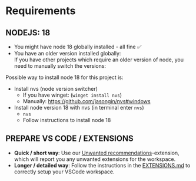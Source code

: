 # Requirements

## NODEJS: 18

* You might have node 18 globally installed - all fine ✅
* You have an older version installed globally:  
  If you have other projects which require an older version of node, you need to manually switch the versions:

Possible way to install node 18 for this project is:

* Install nvs (node version switcher)
  * If you have winget: (`winget install nvs`)
  * Manually: <https://github.com/jasongin/nvs#windows>
* Install node version 18 with nvs (in terminal enter `nvs`)
  * `nvs`
  * Follow instructions to install node 18

## PREPARE VS CODE / EXTENSIONS

* **Quick / short way**: Use our [Unwanted recommendations](https://marketplace.visualstudio.com/items?itemName=GARAIOAG.garaio-vscode-unwanted-recommendations)-extension, which will report you any unwanted extensions for the workspace.
* **Longer / detailed way**: Follow the instructions in the [EXTENSIONS.md](EXTENSIONS.md) to correctly setup your VSCode workspace.
